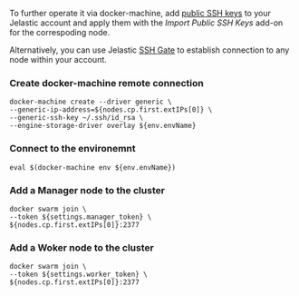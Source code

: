 To further operate it via docker-machine, add [public SSH keys](https://docs.jelastic.com/ssh-add-key) to your Jelastic account and apply them with the <i>Import Public SSH Keys</i> add-on for the correspoding node. 

Alternatively, you can use Jelastic [SSH Gate](https://docs.jelastic.com/ssh-gate) to establish connection to any node within your account.

### Create docker-machine remote connection
```
docker-machine create --driver generic \
--generic-ip-address=${nodes.cp.first.extIPs[0]} \
--generic-ssh-key ~/.ssh/id_rsa \
--engine-storage-driver overlay ${env.envName}
```

### Connect to the environemnt
```
eval $(docker-machine env ${env.envName})
```

### Add a Manager node to the cluster
```
docker swarm join \
--token ${settings.manager_token} \
${nodes.cp.first.extIPs[0]}:2377
```

### Add a Woker node to the cluster
```
docker swarm join \
--token ${settings.worker_token} \
${nodes.cp.first.extIPs[0]}:2377
```
